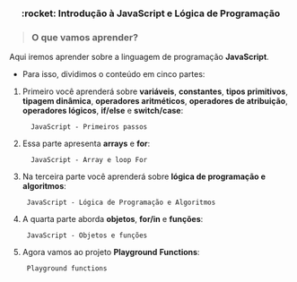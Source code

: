 <h3 align="center">:rocket: Introdução à JavaScript e Lógica de Programação</h3>



>### O que vamos aprender?

Aqui iremos aprender sobre a linguagem de programação **JavaScript**.

- Para isso, dividimos o conteúdo em cinco partes:

1. Primeiro você aprenderá sobre **variáveis**, **constantes**, **tipos primitivos**, **tipagem dinâmica**, **operadores aritméticos**, **operadores de atribuição**, **operadores lógicos**, **if/else** e **switch/case**:
   
         JavaScript - Primeiros passos

2. Essa parte apresenta **arrays** e **for**:
      
         JavaScript - Array e loop For

3. Na terceira parte você aprenderá sobre **lógica de programação e algoritmos**:
      
        JavaScript - Lógica de Programação e Algoritmos

4. A quarta parte aborda **objetos**, **for/in** e **funções**:
     
        JavaScript - Objetos e funções

5. Agora vamos ao projeto **Playground** **Functions**:
      
        Playground functions
